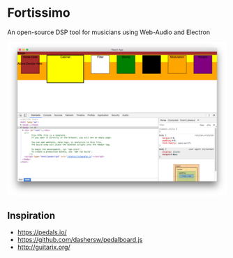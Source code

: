 # Fortissimo

An open-source DSP tool for musicians using Web-Audio and Electron

![basic-ui](https://github.com/davemo/fortissimo/raw/master/screenshots/basic-ui.png)

## Inspiration

- https://pedals.io/
- https://github.com/dashersw/pedalboard.js
- http://guitarix.org/


